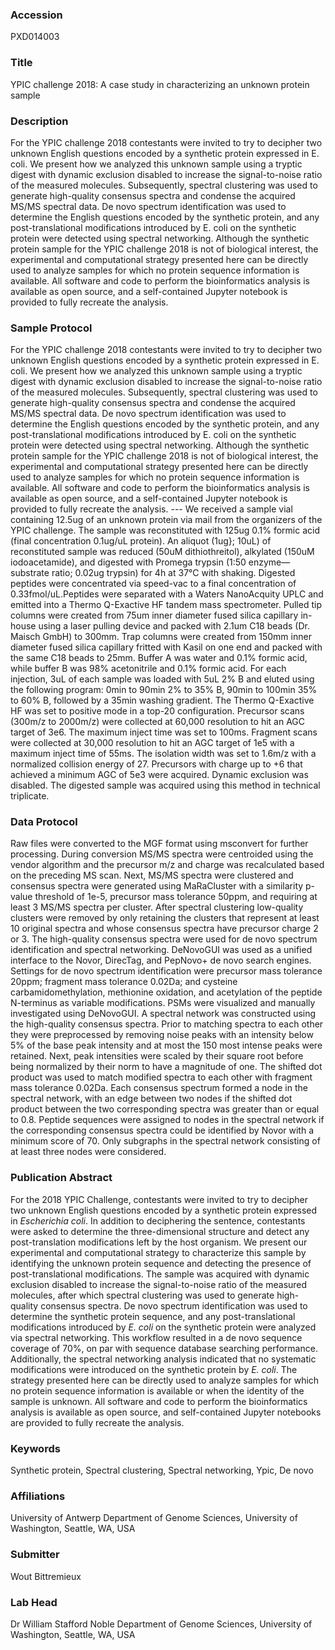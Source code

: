 ### Accession
PXD014003

### Title
YPIC challenge 2018: A case study in characterizing an unknown protein  sample

### Description
For the YPIC challenge 2018 contestants were invited to try to decipher two unknown English questions encoded by a synthetic protein expressed in E. coli.  We present how we analyzed this unknown sample using a tryptic digest with dynamic exclusion disabled to increase the signal-to-noise ratio of the measured molecules. Subsequently, spectral clustering was used to generate high-quality consensus spectra and condense the acquired MS/MS spectral data. De novo spectrum identification was used to determine the English questions encoded by the synthetic protein, and any post-translational modifications introduced by E. coli on the synthetic protein were detected using spectral networking.  Although the synthetic protein sample for the YPIC challenge 2018 is not of biological interest, the experimental and computational strategy presented here can be directly used to analyze samples for which no protein sequence information is available. All software and code to perform the bioinformatics analysis is available as open source, and a self-contained Jupyter notebook is provided to fully recreate the analysis.

### Sample Protocol
For the YPIC challenge 2018 contestants were invited to try to decipher two unknown English questions encoded by a synthetic protein expressed in E. coli.  We present how we analyzed this unknown sample using a tryptic digest with dynamic exclusion disabled to increase the signal-to-noise ratio of the measured molecules. Subsequently, spectral clustering was used to generate high-quality consensus spectra and condense the acquired MS/MS spectral data. De novo spectrum identification was used to determine the English questions encoded by the synthetic protein, and any post-translational modifications introduced by E. coli on the synthetic protein were detected using spectral networking.  Although the synthetic protein sample for the YPIC challenge 2018 is not of biological interest, the experimental and computational strategy presented here can be directly used to analyze samples for which no protein sequence information is available. All software and code to perform the bioinformatics analysis is available as open source, and a self-contained Jupyter notebook is provided to fully recreate the analysis.  ---  We received a sample vial containing 12.5ug of an unknown protein via mail from the organizers of the YPIC challenge. The sample was reconstituted with 125ug 0.1% formic acid (final concentration 0.1ug/uL protein). An aliquot (1ug}; 10uL) of reconstituted sample was reduced (50uM dithiothreitol), alkylated (150uM iodoacetamide), and digested with Promega trypsin (1:50 enzyme—substrate ratio; 0.02ug trypsin) for 4h at 37°C with shaking. Digested peptides were concentrated via speed-vac to a final concentration of 0.33fmol/uL.   ​Peptides were separated with a Waters NanoAcquity UPLC and emitted into a Thermo Q-Exactive HF tandem mass spectrometer. Pulled tip columns were created from 75um inner diameter fused silica capillary in-house using a laser pulling device and packed with 2.1um C18 beads (Dr. Maisch GmbH) to 300mm. Trap columns were created from 150mm inner diameter fused silica capillary fritted with Kasil on one end and packed with the same C18 beads to 25mm. Buffer A was water and 0.1% formic acid, while buffer B was 98% acetonitrile and 0.1% formic acid. For each injection, 3uL of each sample was loaded with 5uL 2% B and eluted using the following program: 0min to 90min 2% to 35% B, 90min to 100min 35% to 60% B, followed by a 35min washing gradient.   ​The Thermo Q-Exactive HF was set to positive mode in a top-20 configuration. Precursor scans (300m/z to 2000m/z) were collected at 60,000 resolution to hit an AGC target of 3e6. The maximum inject time was set to 100ms. Fragment scans were collected  at 30,000 resolution to hit an AGC target of 1e5 with a maximum inject time of 55ms. The isolation width was set to 1.6m/z with a normalized collision energy of 27. Precursors with charge up to +6 that achieved a minimum AGC of 5e3 were acquired. Dynamic exclusion was disabled. The digested sample was acquired using this method in technical triplicate.

### Data Protocol
Raw files were converted to the MGF format using msconvert for further processing. During conversion MS/MS spectra were centroided using the vendor algorithm and the precursor m/z and charge was recalculated based on the preceding MS scan.  Next, MS/MS spectra were clustered and consensus spectra were generated using MaRaCluster with a similarity p-value threshold of 1e-5, precursor mass tolerance 50ppm, and requiring at least 3 MS/MS spectra per cluster.  After spectral clustering low-quality clusters were removed by only retaining the clusters that represent at least 10 original spectra and whose consensus spectra have precursor charge 2 or 3.  The high-quality consensus spectra were used for de novo spectrum identification and spectral networking. DeNovoGUI was used as a unified interface to the Novor, DirecTag, and PepNovo+ de novo search engines. Settings for de novo spectrum identification were precursor mass tolerance 20ppm; fragment mass tolerance 0.02Da; and cysteine carbamidomethylation, methionine oxidation, and acetylation of the peptide N-terminus as variable modifications. PSMs were visualized and manually investigated using DeNovoGUI.  A spectral network was constructed using the high-quality consensus spectra. Prior to matching spectra to each other they were preprocessed by removing noise peaks with an intensity below 5% of the base peak intensity and at most the 150 most intense peaks were retained. Next, peak intensities were scaled by their square root before being normalized by their norm to have a magnitude of one. The shifted dot product was used to match modified spectra to each other with fragment mass tolerance 0.02Da. Each consensus spectrum formed a node in the spectral network, with an edge between two nodes if the shifted dot product between the two corresponding spectra was greater than or equal to 0.8. Peptide sequences were assigned to nodes in  the spectral network if the corresponding consensus spectra could be identified by Novor with a minimum score of 70. Only subgraphs in the spectral network consisting of at least three nodes were considered.

### Publication Abstract
For the 2018 YPIC Challenge, contestants were invited to try to decipher two unknown English questions encoded by a synthetic protein expressed in <i>Escherichia coli</i>. In addition to deciphering the sentence, contestants were asked to determine the three-dimensional structure and detect any post-translation modifications left by the host organism. We present our experimental and computational strategy to characterize this sample by identifying the unknown protein sequence and detecting the presence of post-translational modifications. The sample was acquired with dynamic exclusion disabled to increase the signal-to-noise ratio of the measured molecules, after which spectral clustering was used to generate high-quality consensus spectra. De novo spectrum identification was used to determine the synthetic protein sequence, and any post-translational modifications introduced by <i>E. coli</i> on the synthetic protein were analyzed via spectral networking. This workflow resulted in a de novo sequence coverage of 70%, on par with sequence database searching performance. Additionally, the spectral networking analysis indicated that no systematic modifications were introduced on the synthetic protein by <i>E. coli</i>. The strategy presented here can be directly used to analyze samples for which no protein sequence information is available or when the identity of the sample is unknown. All software and code to perform the bioinformatics analysis is available as open source, and self-contained Jupyter notebooks are provided to fully recreate the analysis.

### Keywords
Synthetic protein, Spectral clustering, Spectral networking, Ypic, De novo

### Affiliations
University of Antwerp
Department of Genome Sciences, University of Washington, Seattle, WA, USA

### Submitter
Wout Bittremieux

### Lab Head
Dr William Stafford Noble
Department of Genome Sciences, University of Washington, Seattle, WA, USA



